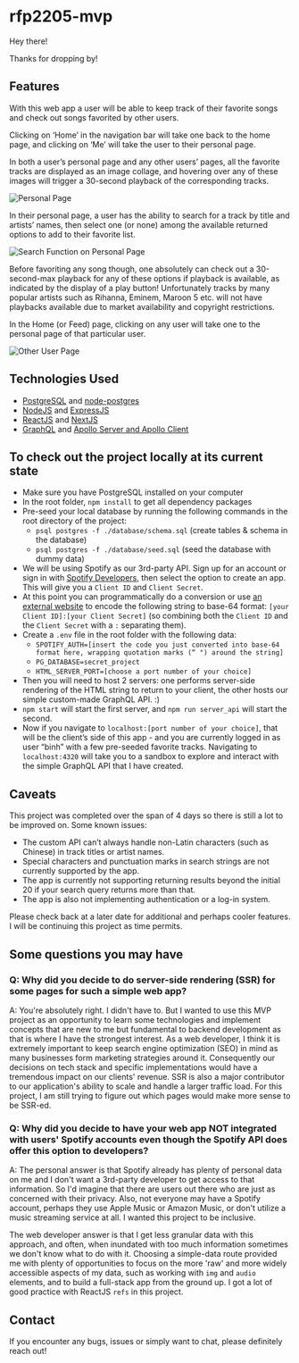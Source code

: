 # rfp2205-mvp
Hey there!

Thanks for dropping by!

## Features
With this web app a user will be able to keep track of their favorite songs and check out songs favorited by other users.

Clicking on ‘Home’ in the navigation bar will take one back to the home page, and clicking on ‘Me’ will take the user to their personal page. 

In both a user’s personal page and any other users’ pages, all the favorite tracks are displayed as an image collage, and hovering over any of these images will trigger a 30-second playback of the corresponding tracks.

![Personal Page](https://i.imgur.com/cHSrMHj.png)

In their personal page, a user has the ability to search for a track by title and artists’ names, then select one (or none) among the available returned options to add to their favorite list.

![Search Function on Personal Page](https://i.imgur.com/sRuSDc7.png)

Before favoriting any song though, one absolutely can check out a 30-second-max playback for any of these options if playback is available, as indicated by the display of a play button! Unfortunately tracks by many popular artists such as Rihanna, Eminem, Maroon 5 etc. will not have playbacks available due to market availability and copyright restrictions.

In the Home (or Feed) page, clicking on any user will take one to the personal page of that particular user.

![Other User Page](https://i.imgur.com/ZoHIxUM.png)

## Technologies Used
- [PostgreSQL](https://www.postgresql.org/) and [node-postgres](https://node-postgres.com/)
- [NodeJS](https://nodejs.dev/) and [ExpressJS](https://expressjs.com/)
- [ReactJS](https://reactjs.org/) and [NextJS](https://nextjs.org/)
- [GraphQL](https://graphql.org/) and [Apollo Server and Apollo Client](https://www.apollographql.com/)

## To check out the project locally at its current state
- Make sure you have PostgreSQL installed on your computer
- In the root folder, `npm install` to get all dependency packages
- Pre-seed your local database by running the following commands in the root directory of the project:
  - `psql postgres -f ./database/schema.sql` (create tables & schema in the database)
  - `psql postgres -f ./database/seed.sql` (seed the database with dummy data)
- We will be using Spotify as our 3rd-party API. Sign up for an account or sign in with [Spotify Developers](https://developer.spotify.com/dashboard/login), then select the option to create an app. This will give you a `Client ID` and `Client Secret`.
- At this point you can programmatically do a conversion or use [an external website](https://www.base64encode.org/) to encode the following string to base-64 format: `[your Client ID]:[your Client Secret]` (so combining both the `Client ID` and the `Client Secret` with a `:` separating them).
- Create a `.env` file in the root folder with the following data:
  - `SPOTIFY_AUTH=[insert the code you just converted into base-64 format here, wrapping quotation marks (“ ") around the string]`
  - `PG_DATABASE=secret_project`
  - `HTML_SERVER_PORT=[choose a port number of your choice]`
- Then you will need to host 2 servers: one performs server-side rendering of the HTML string to return to your client, the other hosts our simple custom-made GraphQL API. :)
- `npm start` will start the first server, and `npm run server_api` will start the second.
- Now if you navigate to `localhost:[port number of your choice]`, that will be the client’s side of this app - and you are currently logged in as user “binh” with a few pre-seeded favorite tracks. Navigating to `localhost:4320` will take you to a sandbox to explore and interact with the simple GraphQL API that I have created.

## Caveats
This project was completed over the span of 4 days so there is still a lot to be improved on. Some known issues:
- The custom API can’t always handle non-Latin characters (such as Chinese) in track titles or artist names.
- Special characters and punctuation marks in search strings are not currently supported by the app.
- The app is currently not supporting returning results beyond the initial 20 if your search query returns more than that.
- The app is also not implementing authentication or a log-in system.

Please check back at a later date for additional and perhaps cooler features. I will be continuing this project as time permits.

## Some questions you may have
### Q: Why did you decide to do server-side rendering (SSR) for some pages for such a simple web app?
A: You're absolutely right. I didn't have to. But I wanted to use this MVP project as an opportunity to learn some technologies and implement concepts that are new to me but fundamental to backend development as that is where I have the strongest interest. As a web developer, I think it is extremely important to keep search engine optimization (SEO) in mind as many businesses form marketing strategies around it. Consequently our decisions on tech stack and specific implementations would have a tremendous impact on our clients' revenue. SSR is also a major contributor to our application's ability to scale and handle a larger traffic load. For this project, I am still trying to figure out which pages would make more sense to be SSR-ed.

### Q: Why did you decide to have your web app NOT integrated with users' Spotify accounts even though the Spotify API does offer this option to developers?
A: The personal answer is that Spotify already has plenty of personal data on me and I don't want a 3rd-party developer to get access to that information. So I'd imagine that there are users out there who are just as concerned with their privacy. Also, not everyone may have a Spotify account, perhaps they use Apple Music or Amazon Music, or don't utilize a music streaming service at all. I wanted this project to be inclusive.

The web developer answer is that I get less granular data with this approach, and often, when inundated with too much information sometimes we don't know what to do with it. Choosing a simple-data route provided me with plenty of opportunities to focus on the more 'raw' and more widely accessible aspects of my data, such as working with `img` and `audio` elements, and to build a full-stack app from the ground up. I got a lot of good practice with ReactJS `refs` in this project.

## Contact
If you encounter any bugs, issues or simply want to chat, please definitely reach out!

